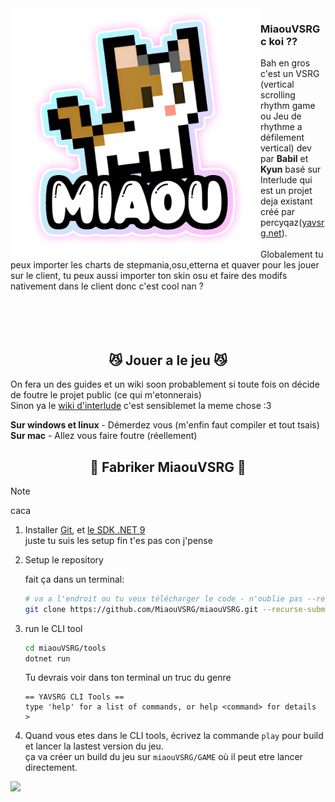 <img src="https://raw.githubusercontent.com/MiaouVSRG/miaouVSRG/refs/heads/master/interlude/src/Resources/default/Textures/LOGO%20RAW.png?token=GHSAT0AAAAAADBY2FX64VTXMXCLMYMTCNHYZ7WF7DA.png" align="left" height="400">

### MiaouVSRG c koi ??

Bah en gros c'est un VSRG (vertical scrolling rhythm game ou Jeu de rhythme a défilement vertical) dev par **Babil** et **Kyun** basé sur Interlude qui est un projet deja existant créé par percyqaz([yavsrg.net](https://www.yavsrg.net)).
<br/>
<br/>
Globalement tu peux importer les charts de stepmania,osu,etterna et quaver pour les jouer sur le client, tu peux aussi importer ton skin osu et faire des modifs nativement dans le client donc c'est cool nan ?
<br/>
<br/>
<br/>
<br/>
<br/>
<h2 align="center">😼 Jouer a le jeu 😼</h2>

On fera un des guides et un wiki soon probablement si toute fois on décide de foutre le projet public (ce qui m'etonnerais)  
Sinon ya le [wiki d'interlude](https://www.yavsrg.net/interlude/wiki) c'est sensiblemet la meme chose :3 

**Sur windows et linux** - Démerdez vous (m'enfin faut compiler et tout tsais)
<br/>
**Sur mac** - Allez vous faire foutre (réellement)

<h2 align="center">🧱 Fabriker MiaouVSRG 🧱</h2>

> [!Note]
>
> caca

1. Installer [Git](https://git-scm.com/downloads), et [le SDK .NET 9](https://dotnet.microsoft.com/en-us/download/dotnet/9.0)  
juste tu suis les setup fin t'es pas con j'pense

2. Setup le repository

	fait ça dans un terminal:
	```bash
	# va a l'endroit ou tu veux télécharger le code - n'oublie pas --recurse-submodules!
	git clone https://github.com/MiaouVSRG/miaouVSRG.git --recurse-submodules
	```
	
3. run le CLI tool
	```bash
	cd miaouVSRG/tools
	dotnet run
	```
	Tu devrais voir dans ton terminal un truc du genre
	```
	== YAVSRG CLI Tools ==
	type 'help' for a list of commands, or help <command> for details
	>
	```

4. Quand vous etes dans le CLI tools, écrivez la commande `play` pour build et lancer la lastest version du jeu.  
   ça va créer un build du jeu sur `miaouVSRG/GAME` où il peut etre lancer directement. 

<img src="https://i.ibb.co/cXr93sQb/20250404-215447.jpg" align="left" height="800">
